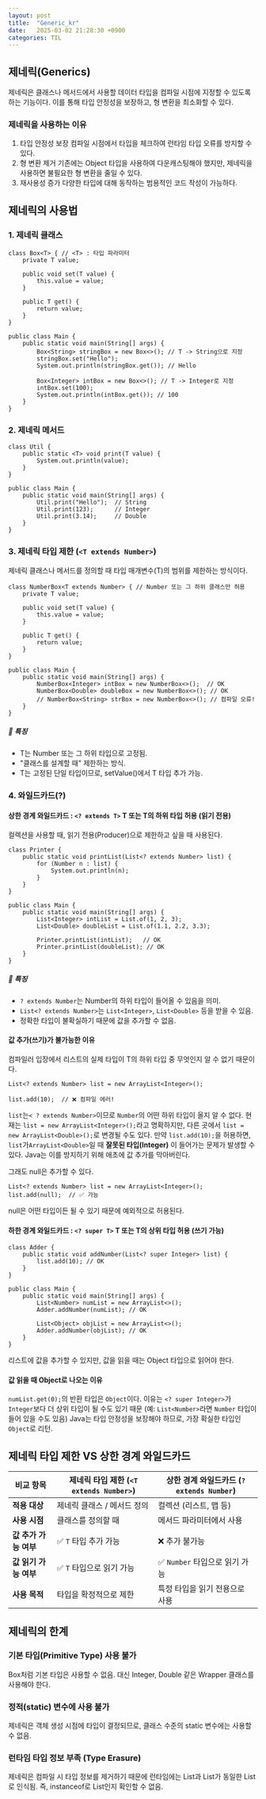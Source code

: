 ```yaml
---
layout: post
title:  "Generic_kr"
date:   2025-03-02 21:28:30 +0900
categories: TIL
---
```


## 제네릭(Generics)
제네릭은 클래스나 메서드에서 사용할 데이터 타입을 컴파일 시점에 지정할 수 있도록 하는 기능이다. 이를 통해 타입 안정성을 보장하고, 형 변환을 최소화할 수 있다.

### 제네릭을 사용하는 이유
1. 타입 안정성 보장
컴파일 시점에서 타입을 체크하여 런타임 타입 오류를 방지할 수 있다.
2. 형 변환 제거
기존에는 Object 타입을 사용하여 다운캐스팅해야 했지만, 제네릭을 사용하면 불필요한 형 변환을 줄일 수 있다.
3. 재사용성 증가
다양한 타입에 대해 동작하는 범용적인 코드 작성이 가능하다.

## 제네릭의 사용법

### 1. 제네릭 클래스

```
class Box<T> { // <T> : 타입 파라미터
    private T value;

    public void set(T value) {
        this.value = value;
    }

    public T get() {
        return value;
    }
}

public class Main {
    public static void main(String[] args) {
        Box<String> stringBox = new Box<>(); // T -> String으로 지정
        stringBox.set("Hello");
        System.out.println(stringBox.get()); // Hello

        Box<Integer> intBox = new Box<>(); // T -> Integer로 지정
        intBox.set(100);
        System.out.println(intBox.get()); // 100
    }
}

```

### 2. 제네릭 메서드

```
class Util {
    public static <T> void print(T value) {
        System.out.println(value);
    }
}

public class Main {
    public static void main(String[] args) {
        Util.print("Hello");  // String
        Util.print(123);      // Integer
        Util.print(3.14);     // Double
    }
}
```

### 3. 제네릭 타입 제한 (`<T extends Number>`)

제네릭 클래스나 메서드를 정의할 때 타입 매개변수(T)의 범위를 제한하는 방식이다.

```
class NumberBox<T extends Number> { // Number 또는 그 하위 클래스만 허용
    private T value;

    public void set(T value) {
        this.value = value;
    }

    public T get() {
        return value;
    }
}

public class Main {
    public static void main(String[] args) {
        NumberBox<Integer> intBox = new NumberBox<>();  // OK
        NumberBox<Double> doubleBox = new NumberBox<>(); // OK
        // NumberBox<String> strBox = new NumberBox<>(); // 컴파일 오류!
    }
}
```

##### 📌 특징
- T는 Number 또는 그 하위 타입으로 고정됨.
- "클래스를 설계할 때" 제한하는 방식.
- T는 고정된 단일 타입이므로, setValue()에서 T 타입 추가 가능.

### 4. 와일드카드(?)

#### 상한 경계 와일드카드 : `<? extends T>` T 또는 T의 하위 타입 허용 (읽기 전용)

컬렉션을 사용할 때, 읽기 전용(Producer)으로 제한하고 싶을 때 사용된다.

```
class Printer {
    public static void printList(List<? extends Number> list) {
        for (Number n : list) {
            System.out.println(n);
        }
    }
}

public class Main {
    public static void main(String[] args) {
        List<Integer> intList = List.of(1, 2, 3);
        List<Double> doubleList = List.of(1.1, 2.2, 3.3);
        
        Printer.printList(intList);   // OK
        Printer.printList(doubleList); // OK
    }
}
```

##### 📌 특징
- `? extends Number`는 Number의 하위 타입이 들어올 수 있음을 의미.
- `List<? extends Number>`는 `List<Integer>`, `List<Double>` 등을 받을 수 있음.
- 정확한 타입이 불확실하기 때문에 값을 추가할 수 없음.

#### 값 추가(쓰기)가 불가능한 이유

컴파일러 입장에서 리스트의 실제 타입이 T의 하위 타입 중 무엇인지 알 수 없기 때문이다.

```
List<? extends Number> list = new ArrayList<Integer>();

list.add(10);  // ❌ 컴파일 에러!
```

`list`는`< ? extends Number>`이므로 `Number`의 어떤 하위 타입이 올지 알 수 없다.
현재는 `list = new ArrayList<Integer>();`라고 명확하지만,
다른 곳에서 `list = new ArrayList<Double>();`로 변경될 수도 있다.
만약 `list.add(10);`을 허용하면, `list`가`ArrayList<Double>`일 때 **잘못된 타입(Integer)** 이 들어가는 문제가 발생할 수 있다.
Java는 이를 방지하기 위해 애초에 값 추가를 막아버린다.

그래도 null은 추가할 수 있다.
```
List<? extends Number> list = new ArrayList<Integer>();
list.add(null);  // ✅ 가능
```
null은 어떤 타입이든 될 수 있기 때문에 예외적으로 허용된다.


#### 하한 경계 와일드카드 : `<? super T>` T 또는 T의 상위 타입 허용 (쓰기 가능)

```
class Adder {
    public static void addNumber(List<? super Integer> list) {
        list.add(10); // OK
    }
}

public class Main {
    public static void main(String[] args) {
        List<Number> numList = new ArrayList<>();
        Adder.addNumber(numList); // OK

        List<Object> objList = new ArrayList<>();
        Adder.addNumber(objList); // OK
    }
}
```

리스트에 값을 추가할 수 있지만, 값을 읽을 때는 Object 타입으로 읽어야 한다.

#### 값 읽을 때 Object로 나오는 이유
`numList.get(0);`의 반환 타입은 `Object`이다.
이유는 `<? super Integer>`가 `Integer`보다 더 상위 타입이 될 수도 있기 때문
(예: `List<Number>`라면 `Number` 타입이 들어 있을 수도 있음)
Java는 타입 안정성을 보장해야 하므로, 가장 확실한 타입인 `Object`로 리턴.

## 제네릭 타입 제한 VS 상한 경계 와일드카드

| 비교 항목  | **제네릭 타입 제한** (`<T extends Number>`) | **상한 경계 와일드카드** (`? extends Number`) |
|-----------|--------------------------------|------------------------------|
| **적용 대상** | 제네릭 클래스 / 메서드 정의 | 컬렉션 (리스트, 맵 등) |
| **사용 시점** | 클래스를 정의할 때 | 메서드 파라미터에서 사용 |
| **값 추가 가능 여부** | ✅ `T` 타입 추가 가능 | ❌ 추가 불가능 |
| **값 읽기 가능 여부** | ✅ `T` 타입으로 읽기 가능 | ✅ `Number` 타입으로 읽기 가능 |
| **사용 목적** | 타입을 확정적으로 제한 | 특정 타입을 읽기 전용으로 사용 |

## 제네릭의 한계

### 기본 타입(Primitive Type) 사용 불가

Box<int>처럼 기본 타입은 사용할 수 없음. 대신 Integer, Double 같은 Wrapper 클래스를 사용해야 한다.

### 정적(static) 변수에 사용 불가

제네릭은 객체 생성 시점에 타입이 결정되므로, 클래스 수준의 static 변수에는 사용할 수 없음.

### 런타임 타입 정보 부족 (Type Erasure)

제네릭은 컴파일 시 타입 정보를 제거하기 때문에 런타임에는 List<String>과 List<Integer>가 동일한 List로 인식됨.
즉, instanceof로 List<String>인지 확인할 수 없음.
